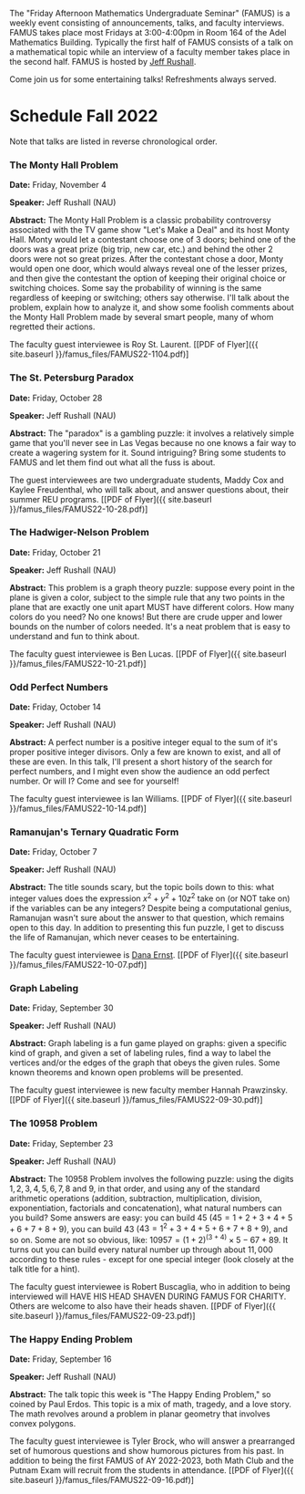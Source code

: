 The "Friday Afternoon Mathematics Undergraduate Seminar" (FAMUS) is a weekly event consisting of announcements, talks, and faculty interviews.  FAMUS takes place most Fridays at 3:00-4:00pm in Room 164 of the Adel Mathematics Building.  Typically the first half of FAMUS consists of a talk on a mathematical topic while an interview of a faculty member takes place in the second half. FAMUS is hosted by [Jeff Rushall](https://nau.edu/cefns/natsci/math/directory-full-time/rushall-jeff/).

Come join us for some entertaining talks!  Refreshments always served.

# Schedule Fall 2022 #

Note that talks are listed in reverse chronological order.

### The Monty Hall Problem

**Date:** Friday, November 4

**Speaker:** Jeff Rushall (NAU)

**Abstract:**  The Monty Hall Problem is a classic probability controversy associated with the TV game show "Let's Make a Deal" and its host Monty Hall.  Monty would let a contestant choose one of 3 doors; behind one of the doors was a great prize (big trip, new car, etc.) and behind the other 2 doors were not so great prizes.  After the contestant chose a door, Monty would open one door, which would always reveal one of the lesser prizes, and then give the contestant the option of keeping their original choice or switching choices.  Some say the probability of winning is the same regardless of keeping or switching; others say otherwise.  I'll talk about the problem, explain how to analyze it, and show some foolish comments about the Monty Hall Problem made by several smart people, many of whom regretted their actions.  

The faculty guest interviewee is Roy St. Laurent.   [[PDF of Flyer]({{ site.baseurl }}/famus_files/FAMUS22-1104.pdf)]

### The St. Petersburg Paradox

**Date:** Friday, October 28

**Speaker:** Jeff Rushall (NAU)

**Abstract:**  The "paradox" is a gambling puzzle: it involves a relatively simple game that you'll never see in Las Vegas because no one knows a fair way to create a wagering system for it.  Sound intriguing?  Bring some students to FAMUS and let them find out what all the fuss is about.  

The guest interviewees are two undergraduate students, Maddy Cox and Kaylee Freudenthal, who will talk about, and answer questions about, their summer REU programs. [[PDF of Flyer]({{ site.baseurl }}/famus_files/FAMUS22-10-28.pdf)]

### The Hadwiger-Nelson Problem

**Date:** Friday, October 21

**Speaker:** Jeff Rushall (NAU)

**Abstract:**  This problem is a graph theory puzzle: suppose every point in the plane is given a color, subject to the simple rule that any two points in the plane that are exactly one unit apart MUST have different colors.  How many colors do you need?  No one knows!  But there are crude upper and lower bounds on the number of colors needed.  It's a neat problem that is easy to understand and fun to think about.  

The faculty guest interviewee is Ben Lucas.   [[PDF of Flyer]({{ site.baseurl }}/famus_files/FAMUS22-10-21.pdf)]

### Odd Perfect Numbers

**Date:** Friday, October 14

**Speaker:** Jeff Rushall (NAU)

**Abstract:**  A perfect number is a positive integer equal to the sum of it's proper positive integer divisors.  Only a few are known to exist, and all of these are even.  In this talk, I'll present a short history of the search for perfect numbers, and I might even show the audience an odd perfect number.  Or will I?  Come and see for yourself!  

The faculty guest interviewee is Ian Williams.   [[PDF of Flyer]({{ site.baseurl }}/famus_files/FAMUS22-10-14.pdf)]

### Ramanujan's Ternary Quadratic Form

**Date:** Friday, October 7

**Speaker:** Jeff Rushall (NAU)

**Abstract:** The title sounds scary, but the topic boils down to this: what integer values does the expression $x^2 + y^2 + 10z^2$ take on (or NOT take on) if the variables can be any integers?  Despite being a computational genius, Ramanujan wasn't sure about the answer to that question, which remains open to this day.  In addition to presenting this fun puzzle, I get to discuss the life of Ramanujan, which never ceases to be entertaining.    

The faculty guest interviewee is [Dana Ernst](http://danaernst.com).   [[PDF of Flyer]({{ site.baseurl }}/famus_files/FAMUS22-10-07.pdf)]

### Graph Labeling

**Date:** Friday, September 30

**Speaker:** Jeff Rushall (NAU)

**Abstract:**  Graph labeling is a fun game played on graphs: given a specific kind of graph, and given a set of labeling rules, find a way to label the vertices and/or the edges of the graph that obeys the given rules.  Some known theorems and known open problems will be presented.  

The faculty guest interviewee is new faculty member Hannah Prawzinsky.   [[PDF of Flyer]({{ site.baseurl }}/famus_files/FAMUS22-09-30.pdf)]

### The 10958 Problem

**Date:** Friday, September 23

**Speaker:** Jeff Rushall (NAU)

**Abstract:**  The 10958 Problem involves the following puzzle: using the digits $1, 2, 3, 4, 5, 6, 7, 8$ and $9$, in that order, and using any of the standard arithmetic operations (addition, subtraction, multiplication, division, exponentiation, factorials and concatenation), what natural numbers can you build?  Some answers are easy: you can build $45$ ($45 = 1+2+3+4+5+6+7+8+9$), you can build $43$ ($43 = 1^2 + 3+4+5+6+7+8+9$), and so on.  Some are not so obvious, like: $10957 = (1 + 2)^(3+4) × 5 - 67 + 89$.  It turns out you can build every natural number up through about $11,000$ according to these rules - except for one special integer (look closely at the talk title for a hint).  

The faculty guest interviewee is Robert Buscaglia, who in addition to being interviewed will HAVE HIS HEAD SHAVEN DURING FAMUS FOR CHARITY.  Others are welcome to also have their heads shaven. [[PDF of Flyer]({{ site.baseurl }}/famus_files/FAMUS22-09-23.pdf)]

### The Happy Ending Problem

**Date:** Friday, September 16

**Speaker:** Jeff Rushall (NAU)

**Abstract:**  The talk topic this week is "The Happy Ending Problem," so coined by Paul Erdos.  This topic is a mix of math, tragedy, and a love story.  The math revolves around a problem in planar geometry that involves convex polygons.  

The faculty guest interviewee is Tyler Brock, who will answer a prearranged set of humorous questions and show humorous pictures from his past.  In addition to being the first FAMUS of AY 2022-2023, both Math Club and the Putnam Exam will recruit from the students in attendance. [[PDF of Flyer]({{ site.baseurl }}/famus_files/FAMUS22-09-16.pdf)]
